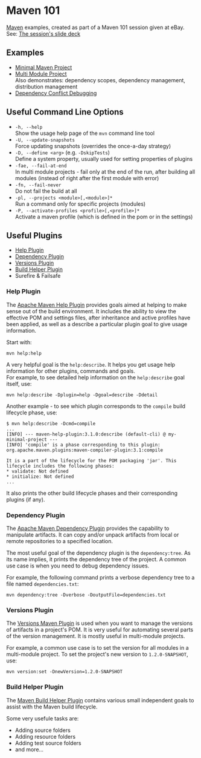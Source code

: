 # Maven 101

[Maven](https://maven.apache.org/) examples, created as part of a Maven 101 session given at eBay.  
See: [The session's slide deck](Apache-Maven-101.pptx)

## Examples

* [Minimal Maven Project](minimal)
* [Multi Module Project](multi-module)  
  Also demonstrates: dependency scopes, dependency management, distribution management
* [Dependency Conflict Debugging](dependency-conflict)

## Useful Command Line Options

* `-h, --help`  
  Show the usage help page of the `mvn` command line tool
* `-U, --update-snapshots`  
  Force updating snapshots (overrides the once-a-day strategy)
* `-D, --define <arg>`    (e.g. `-DskipTests`)  
  Define a system property, usually used for setting properties of plugins
* `-fae, --fail-at-end`  
  In multi module projects - fail only at the end of the run, after building all modules
  (instead of right after the first module with error)
* `-fn, --fail-never`  
  Do not fail the build at all
* `-pl, --projects <module>[,<module>]*`  
  Run a command only for specific projects (modules)
* `-P, --activate-profiles <profile>[,<profile>]*`  
  Activate a maven profile (which is defined in the pom or in the settings)

## Useful Plugins

* [Help Plugin](#help-plugin)
* [Dependency Plugin](#dependency-plugin)
* [Versions Plugin](#versions-plugin)
* [Build Helper Plugin](#build-helper-plugin)
* Surefire & Failsafe

### Help Plugin

The [Apache Maven Help Plugin](https://maven.apache.org/plugins/maven-help-plugin/) 
provides goals aimed at helping to make sense out of the build environment. 
It includes the ability to view the effective POM and settings files, 
after inheritance and active profiles have been applied, 
as well as a describe a particular plugin goal to give usage information.

Start with:

```
mvn help:help
```

A very helpful goal is the `help:describe`. 
It helps you get usage help information for other plugins, commands and goals.  
For example, to see detailed help information on the `help:describe` goal itself, use:

```
mvn help:describe -Dplugin=help -Dgoal=describe -Ddetail
```

Another example - to see which plugin corresponds to the `compile` build lifecycle phase, use:

```
$ mvn help:describe -Dcmd=compile
...
[INFO] --- maven-help-plugin:3.1.0:describe (default-cli) @ my-minimal-project ---
[INFO] 'compile' is a phase corresponding to this plugin:
org.apache.maven.plugins:maven-compiler-plugin:3.1:compile

It is a part of the lifecycle for the POM packaging 'jar'. This lifecycle includes the following phases:
* validate: Not defined
* initialize: Not defined
...
```

It also prints the other build lifecycle phases and their corresponding plugins (if any).

### Dependency Plugin

The [Apache Maven Dependency Plugin](https://maven.apache.org/plugins/maven-dependency-plugin/)
provides the capability to manipulate artifacts. 
It can copy and/or unpack artifacts from local or remote repositories to a specified location.

The most useful goal of the dependency plugin is the `dependency:tree`. 
As its name implies, it prints the dependency tree of the project.
A common use case is when you need to debug dependency issues.

For example, the following command prints a verbose dependency tree to a file named `dependencies.txt`:

```
mvn dependency:tree -Dverbose -DoutputFile=dependencies.txt
```

### Versions Plugin

The [Versions Maven Plugin](https://www.mojohaus.org/versions-maven-plugin/) 
is used when you want to manage the versions of artifacts in a project's POM.
It is very useful for automating several parts of the version management. 
It is mostly useful in multi-module projects.

For example, a common use case is to set the version for all modules in a multi-module project. 
To set the project's new version to `1.2.0-SNAPSHOT`, use:

```
mvn version:set -DnewVersion=1.2.0-SNAPSHOT
```

### Build Helper Plugin

The [Maven Build Helper Plugin](https://www.mojohaus.org/build-helper-maven-plugin/) 
contains various small independent goals to assist with the Maven build lifecycle.

Some very usefule tasks are:

* Adding source folders
* Adding resource folders
* Adding test source folders
* and more...
